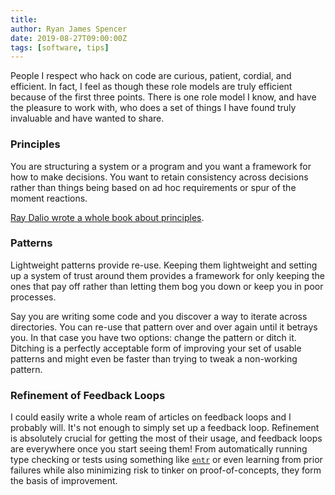 ```yaml
---
title:
author: Ryan James Spencer
date: 2019-08-27T09:00:00Z
tags: [software, tips]
---
```


People I respect who hack on code are curious, patient, cordial, and efficient.
In fact, I feel as though these role models are truly efficient because of the
first three points. There is one role model I know, and have the pleasure to
work with, who does a set of things I have found truly invaluable and have
wanted to share.

### Principles

You are structuring a system or a program and you want a framework for how to
make decisions. You want to retain consistency across decisions rather than
things being based on ad hoc requirements or spur of the moment reactions.

[Ray Dalio wrote a whole book about
principles](https://www.goodreads.com/book/show/12935037-principles).

### Patterns

Lightweight patterns provide re-use. Keeping them lightweight and setting up a
system of trust around them provides a framework for only keeping the ones that
pay off rather than letting them bog you down or keep you in poor processes.

Say you are writing some code and you discover a way to iterate across
directories. You can re-use that pattern over and over again until it betrays
you. In that case you have two options: change the pattern or ditch it. Ditching
is a perfectly acceptable form of improving your set of usable patterns and
might even be faster than trying to tweak a non-working pattern.

### Refinement of Feedback Loops

I could easily write a whole ream of articles on feedback loops and I probably
will. It's not enough to simply set up a feedback loop. Refinement is absolutely
crucial for getting the most of their usage, and feedback loops are everywhere
once you start seeing them! From automatically running type checking or tests
using something like [`entr`](http://entrproject.org/) or even learning from
prior failures while also minimizing risk to tinker on proof-of-concepts, they
form the basis of improvement.

